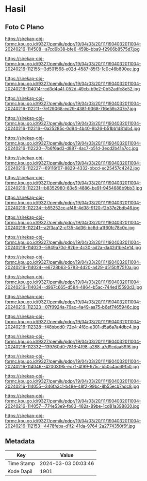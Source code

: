 # Hasil

## Foto C Plano

https://sirekap-obj-formc.kpu.go.id/9327/pemilu/pdpr/19/04/03/20/11/1904032011004-20240216-114508--a7cd9b38-bfe6-459b-bba9-f2906b8575d7.jpg

https://sirekap-obj-formc.kpu.go.id/9327/pemilu/pdpr/19/04/03/20/11/1904032011004-20240216-112155--3d501568-e02d-4587-85f3-1c0c46b890ee.jpg

https://sirekap-obj-formc.kpu.go.id/9327/pemilu/pdpr/19/04/03/20/11/1904032011004-20240216-114014--cd3d4a4f-052d-49cb-b9e2-0b52adfc8e52.jpg

https://sirekap-obj-formc.kpu.go.id/9327/pemilu/pdpr/19/04/03/20/11/1904032011004-20240216-112211--7e129068-ec29-438f-9368-7f6e59c307e7.jpg

https://sirekap-obj-formc.kpu.go.id/9327/pemilu/pdpr/19/04/03/20/11/1904032011004-20240216-112216--0a25285c-0d94-4b40-9b26-b51bb1d81db4.jpg

https://sirekap-obj-formc.kpu.go.id/9327/pemilu/pdpr/19/04/03/20/11/1904032011004-20240216-112220--7b6f6ad3-d887-4ac7-b51d-3ecd2b41a7cc.jpg

https://sirekap-obj-formc.kpu.go.id/9327/pemilu/pdpr/19/04/03/20/11/1904032011004-20240216-112227--69116f07-8829-4332-bbcd-ec25457c4242.jpg

https://sirekap-obj-formc.kpu.go.id/9327/pemilu/pdpr/19/04/03/20/11/1904032011004-20240216-112231--b8352980-83e5-4886-be91-9454688b9bb3.jpg

https://sirekap-obj-formc.kpu.go.id/9327/pemilu/pdpr/19/04/03/20/11/1904032011004-20240216-112234--b55252cc-af48-4d38-9120-f2b37e2bdb46.jpg

https://sirekap-obj-formc.kpu.go.id/9327/pemilu/pdpr/19/04/03/20/11/1904032011004-20240216-112241--a2f3aa12-cf35-4d36-bc8d-a1f60fc78c0c.jpg

https://sirekap-obj-formc.kpu.go.id/9327/pemilu/pdpr/19/04/03/20/11/1904032011004-20240216-114023--5949a70d-82be-4c30-ad2a-da42d1be4e14.jpg

https://sirekap-obj-formc.kpu.go.id/9327/pemilu/pdpr/19/04/03/20/11/1904032011004-20240216-114024--e6728b63-5783-4d20-a429-d515bff7510a.jpg

https://sirekap-obj-formc.kpu.go.id/9327/pemilu/pdpr/19/04/03/20/11/1904032011004-20240216-114034--d967c665-d584-4864-b5ac-744ed15593d3.jpg

https://sirekap-obj-formc.kpu.go.id/9327/pemilu/pdpr/19/04/03/20/11/1904032011004-20240216-112323--07f0924a-76ac-4a49-aa75-b6ef7465946c.jpg

https://sirekap-obj-formc.kpu.go.id/9327/pemilu/pdpr/19/04/03/20/11/1904032011004-20240216-112328--f48bbdd0-72e4-4f8c-a301-d5a6a7a4dbc4.jpg

https://sirekap-obj-formc.kpu.go.id/9327/pemilu/pdpr/19/04/03/20/11/1904032011004-20240216-112332--139760d0-7816-4f98-a288-a7d9cdaa59f6.jpg

https://sirekap-obj-formc.kpu.go.id/9327/pemilu/pdpr/19/04/03/20/11/1904032011004-20240216-114046--42003f95-ec71-4f99-975c-b50c4ac69f50.jpg

https://sirekap-obj-formc.kpu.go.id/9327/pemilu/pdpr/19/04/03/20/11/1904032011004-20240216-114055--346fa3c1-b48e-48f2-99bc-8b55ecb7adc8.jpg

https://sirekap-obj-formc.kpu.go.id/9327/pemilu/pdpr/19/04/03/20/11/1904032011004-20240216-114057--774e53e9-fb83-482a-89be-1cd81a398830.jpg

https://sirekap-obj-formc.kpu.go.id/9327/pemilu/pdpr/19/04/03/20/11/1904032011004-20240216-112153--4478feba-d1f2-41da-9764-2a2774350f6f.jpg


## Metadata

| Key        | Value               |
| ---------- | ------------------- |
| Time Stamp | 2024-03-03 00:03:46 |
| Kode Dapil | 1901                |



